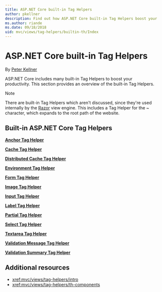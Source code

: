```yaml
---
title: ASP.NET Core built-in Tag Helpers
author: pkellner
description: Find out how ASP.NET Core built-in Tag Helpers boost your productivity.
ms.author: riande
ms.date: 09/18/2018
uid: mvc/views/tag-helpers/builtin-th/Index
---
```


# ASP.NET Core built-in Tag Helpers

By [Peter Kellner](http://peterkellner.net)

ASP.NET Core includes many built-in Tag Helpers to boost your productivity. This section provides an overview of the built-in Tag Helpers.

> [!NOTE]
> There are built-in Tag Helpers which aren't discussed, since they're used internally by the [Razor](xref:mvc/views/razor) view engine. This includes a Tag Helper for the ~ character, which expands to the root path of the website.

## Built-in ASP.NET Core Tag Helpers

**[Anchor Tag Helper](xref:mvc/views/tag-helpers/builtin-th/anchor-tag-helper)**

**[Cache Tag Helper](xref:mvc/views/tag-helpers/builtin-th/cache-tag-helper)**

**[Distributed Cache Tag Helper](xref:mvc/views/tag-helpers/builtin-th/distributed-cache-tag-helper)**

**[Environment Tag Helper](xref:mvc/views/tag-helpers/builtin-th/environment-tag-helper)**

[comment]: **[FormActionTagHelper](xref:mvc/views/tag-helpers/builtin-th/form-action-tag-helper)**

**[Form Tag Helper](xref:mvc/views/working-with-forms#the-form-tag-helper)**

**[Image Tag Helper](xref:mvc/views/tag-helpers/builtin-th/image-tag-helper)**

**[Input Tag Helper](xref:mvc/views/working-with-forms#the-input-tag-helper)**

**[Label Tag Helper](xref:mvc/views/working-with-forms#the-label-tag-helper)**

[comment]: **[LinkTagHelper](xref:mvc/views/tag-helpers/builtin-th/link-tag-helper)**

[comment]: **[OptionTagHelper](xref:mvc/views/tag-helpers/builtin-th/option-tag-helper)**

[comment]: **[ScriptTagHelper](xref:mvc/views/tag-helpers/builtin-th/script-tag-helper)**

**[Partial Tag Helper](xref:mvc/views/tag-helpers/builtin-th/partial-tag-helper)**

**[Select Tag Helper](xref:mvc/views/working-with-forms#the-select-tag-helper)**

**[Textarea Tag Helper](xref:mvc/views/working-with-forms#the-textarea-tag-helper)**

**[Validation Message Tag Helper](xref:mvc/views/working-with-forms#the-validation-message-tag-helper)**

**[Validation Summary Tag Helper](xref:mvc/views/working-with-forms#the-validation-summary-tag-helper)**

## Additional resources

* <xref:mvc/views/tag-helpers/intro>
* <xref:mvc/views/tag-helpers/th-components>
